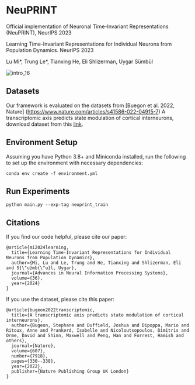 # NeuPRINT
Official implementation of Neuronal Time-Invariant Representations (NeuPRINT), NeurIPS 2023

Learning Time-Invariant Representations for Individual Neurons from Population Dynamics. NeurIPS 2023

Lu Mi*, Trung Le*, Tianxing He, Eli Shlizerman, Uygar Sümbül

![intro_16](https://github.com/lumimim/NeuPRINT/assets/41974416/48e72abb-13af-42cf-87ac-145700024755)

## Datasets
Our framework is evaluated on the datasets from [Buegon et al. 2022, Nature] (https://www.nature.com/articles/s41586-022-04915-7) A transcriptomic axis predicts state modulation of cortical interneurons, download dataset from this [link](https://figshare.com/articles/dataset/A_transcriptomic_axis_predicts_state_modulation_of_cortical_interneurons/19448531).

## Environment Setup
Assuming you have Python 3.8+ and Miniconda installed, run the following to set up the environment with necessary dependencies:
```
conda env create -f environment.yml
```

## Run Experiments

```
python main.py --exp-tag neuprint_train
```

## Citations
If you find our code helpful, please cite our paper:

```
@article{mi2024learning,
  title={Learning Time-Invariant Representations for Individual Neurons from Population Dynamics},
  author={Mi, Lu and Le, Trung and He, Tianxing and Shlizerman, Eli and S{\"u}mb{\"u}l, Uygar},
  journal={Advances in Neural Information Processing Systems},
  volume={36},
  year={2024}
}
```
If you use the dataset, please cite this paper:

```
@article{bugeon2022transcriptomic,
  title={A transcriptomic axis predicts state modulation of cortical interneurons},
  author={Bugeon, Stephane and Duffield, Joshua and Dipoppa, Mario and Ritoux, Anne and Prankerd, Isabelle and Nicoloutsopoulos, Dimitris and Orme, David and Shinn, Maxwell and Peng, Han and Forrest, Hamish and others},
  journal={Nature},
  volume={607},
  number={7918},
  pages={330--338},
  year={2022},
  publisher={Nature Publishing Group UK London}
}
```

